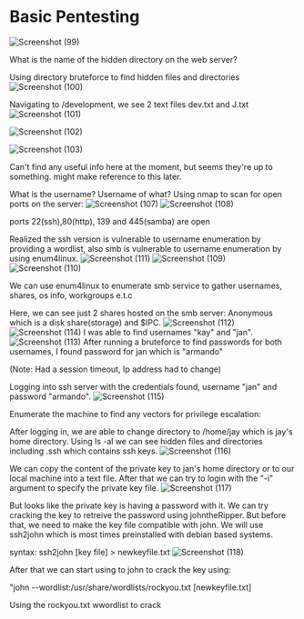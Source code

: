 # Basic Pentesting
![Screenshot (99)](https://github.com/user-attachments/assets/8c245a09-10e1-49aa-a743-7551e526d91d)

What is the name of the hidden directory on the web server?

Using directory bruteforce to find hidden files and directories
![Screenshot (100)](https://github.com/user-attachments/assets/c3cccaa1-f2ac-45dc-bf3a-d338cfa632ec)

Navigating to /development, we see 2 text files dev.txt and J.txt
![Screenshot (101)](https://github.com/user-attachments/assets/c08d36e9-250b-4c25-ba39-29a87ccbda37)

![Screenshot (102)](https://github.com/user-attachments/assets/c15aa2ea-25f6-4a40-8a59-3224bd5bb05a)

![Screenshot (103)](https://github.com/user-attachments/assets/a47b5937-211b-4893-8a94-533b4a15de38)

Can't find any useful info here at the moment, but seems they're up to something. might make reference to this later.

What is the username? Username of what? 
Using nmap to scan for open ports on the server:
![Screenshot (107)](https://github.com/user-attachments/assets/9824f582-4013-424a-a188-039e12ab2f82)
![Screenshot (108)](https://github.com/user-attachments/assets/adb096b5-4b47-45cb-81e6-cd7cb40b2629)

ports 22(ssh),80(http), 139 and 445(samba) are open

Realized the ssh version is vulnerable to username enumeration by providing a wordlist, also smb is vulnerable to username enumeration by using enum4linux.
![Screenshot (111)](https://github.com/user-attachments/assets/63a54d81-f667-43c0-aa04-a86aa9661a5d)
![Screenshot (109)](https://github.com/user-attachments/assets/f1bbea7d-bd84-4394-bfe4-39e104ef8505)
![Screenshot (110)](https://github.com/user-attachments/assets/7c8a5d04-dd93-44ee-a0ea-f1406004a0af)

We can use enum4linux to enumerate smb service to gather usernames, shares, os info, workgroups e.t.c

Here, we can see just 2 shares hosted on the smb server:
Anonymous which is a disk share(storage) and $IPC.
![Screenshot (112)](https://github.com/user-attachments/assets/40994122-d87c-4309-b323-f4ba27c8a4ed)
![Screenshot (114)](https://github.com/user-attachments/assets/a56aa752-0d6a-4db8-9409-ccb034e27c76)
I was able to find usernames "kay" and "jan".
![Screenshot (113)](https://github.com/user-attachments/assets/886dc9a8-d324-45b5-97e2-1ac30925044a)
After running a bruteforce to find passwords for both usernames,  I found password for jan which is "armando"

(Note: Had a session timeout, Ip address had to change)

Logging into ssh server with the credentials found, username "jan" and password "armando".
![Screenshot (115)](https://github.com/user-attachments/assets/bd536802-f9f9-4e54-8bfa-f34c3e707dae)

Enumerate the machine to find any vectors for privilege escalation:

After logging in, we are able to change directory to /home/jay which is jay's home directory. Using ls -al we can see hidden files and directories including .ssh which contains ssh keys.
![Screenshot (116)](https://github.com/user-attachments/assets/bbe77769-6a7f-44f9-9b4f-49e153e3b999)

We can copy the content of the private key to jan's home directory or to our local machine into a text  file.
After that we can try to login with the "-i" argument to specify the private key file.
![Screenshot (117)](https://github.com/user-attachments/assets/5ce6d513-9753-485a-b274-08f7db33bf49)

But looks like the private key is having a password with it. We can try cracking the key  to retreive the password using johntheRipper.
But before that, we need to make the key file compatible with john. We will use ssh2john which is most times preinstalled with debian based systems. 

syntax: ssh2john [key file] > newkeyfile.txt
![Screenshot (118)](https://github.com/user-attachments/assets/e3fac1e9-d119-4816-a019-e5e3c0b21833)

After that we can start using to john to crack the key using:

"john  --wordlist:/usr/share/wordlists/rockyou.txt [newkeyfile.txt]

Using the rockyou.txt wwordlist to crack










